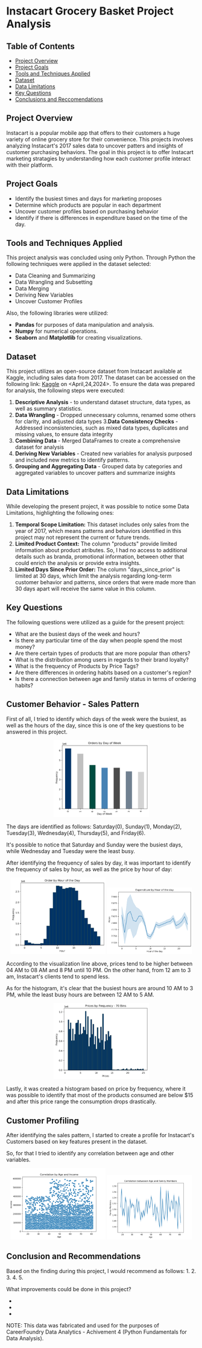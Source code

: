 # Instacart Grocery Basket Project Analysis

## Table of Contents
- [Project Overview](#project-overview)
- [Project Goals](#project-goals)
- [Tools and Techniques Applied](#tools-and-techniques-applied)
- [Dataset](#dataset)
- [Data Limitations](#data-limitations)
- [Key Questions](#key-questions)
- [Conclusions and Reccomendations](#conclusion-and-recommendations)

## Project Overview
Instacart is a popular mobile app that offers to their customers a huge variety of online grocery store for their convenience. This projects involves analyzing Instacart's 2017 sales data to uncover patters and insights of customer purchasing behaviors. The goal in this project is to offer Instacart marketing stratagies by understanding how each customer profile interact with their platform. 

## Project Goals
- Identify the busiest times and days for marketing proposes
- Determine which products are popular in each department 
- Uncover customer profiles based on purchasing behavior
- Identify if there is differences in expenditure based on the time of the day. 

## Tools and Techniques Applied
This project analysis was concluded using only Python. Through Python the following techniques were applied in the dataset selected:
- Data Cleaning and Summarizing
- Data Wrangling and Subsetting
- Data Merging
- Deriving New Variables
- Uncover Customer Profiles

Also, the following libraries were utilized:
- **Pandas** for purposes of data manipulation and analysis.
- **Numpy** for numerical operations. 
- **Seaborn** and **Matplotlib** for creating visualizations.

## Dataset
This project utilizes an open-source dataset from Instacart available at Kaggle, including sales data from 2017. The dataset can be accessed on the following link: [Kaggle](https://www.kaggle.com/datasets/psparks/instacart-market-basket-analysis) on <April,24,2024>.
To ensure the data was prepared for analysis, the following steps were executed:
1. **Descriptive Analysis** - to understand dataset structure, data types, as well as summary statistics.
2. **Data Wrangling** - Dropped unnecessary columns, renamed some others for clarity, and adjusted data types 
3.**Data Consistency Checks** - Addressed inconsistencies, such as mixed data types, duplicates and missing values, to ensure data integrity
4. **Combining Data** - Merged DataFrames to create a comprehensive dataset for analysis
5. **Deriving New Variables** - Created new variables for analysis purposed and included new metrics to identify patterns. 
6. **Grouping and Aggregating Data** - Grouped data by categories and aggregated variables to uncover patters and summarize insights

## Data Limitations
While developing the present project, it was possible to notice some Data Limitations, highlighting the following ones:
1. **Temporal Scope Limitation:** This dataset includes only sales from the year of 2017, which means patterns and behaviors identified in this project may not represent the current or future trends.  
2. **Limited Product Context:** The column "products" provide limited information about product atributes. So, I had no access to additional details such as branda, promotional information, between other that could enrich the analysis or provide extra insights. 
3. **Limited Days Since Prior Order:** The column "days_since_prior" is limited at 30 days, which limit the analysis regarding long-term customer behavior and patterns, since orders that were made more than 30 days apart will receive the same value in this column. 

## Key Questions
The following questions were utilized as a guide for the present project: 

* What are the busiest days of the week and hours? 
* Is there any particular time of the day when people spend the most money?
* Are there certain types of products that are more popular than others?
* What is the distribution among users in regards to their brand loyalty? 
* What is the frequency of Products by Price Tags?
* Are there differences in ordering habits based on a customer's region? 
* Is there a connection between age and family status in terms of ordering habits?  


## Customer Behavior - Sales Pattern

First of all, I tried to identify which days of the week were the busiest, as well as the hours of the day, since this is one of the key questions to be answered in this project. 

<p align="center">
    <img alt="Light" src="https://github.com/robcabr/Instacart_Analysis_Sales/raw/main/Visualizations/Visualizations/Customer%20Profiling/bar_orders_dow.png" width="50%">
</p>

The days are identified as follows: Saturday(0), Sunday(1), Monday(2), Tuesday(3), Wednesday(4), Thursday(5), and Friday(6).

It's possible to notice that Saturday and Sunday were the busiest days, while Wednesday and Tuesday were the least busy. 

After identifying the frequency of sales by day, it was important to identify the frequency of sales by hour, as well as the price by hour of day:


<p align="center">
    <img alt="Light" src = "https://github.com/robcabr/Instacart_Analysis_Sales/blob/main/Visualizations/Visualizations/Customer%20Profiling/hist_order_by_hour.png" width="50%">
    <img alt="Dark" src ="https://github.com/robcabr/Instacart_Analysis_Sales/blob/main/Visualizations/Visualizations/Customer%20Profiling/line_expenditure_by_hour.png" width="45%">
</p>

According to the visualization line above, prices tend to be higher between 04 AM to 08 AM and 8 PM until 10 PM. On the other hand, from 12 am to 3 am, Instacart's clients tend to spend less. 

As for the histogram, it's clear that the busiest hours are around 10 AM to 3 PM, while the least busy hours are between 12 AM to 5 AM. 

<p align="center">
    <img alt="Light" src = "https://github.com/robcabr/Instacart_Analysis_Sales/blob/main/Visualizations/Visualizations/Customer%20Profiling/hist_price_frequency_bins70.png" width="50%">
</p>

Lastly, it was created a histogram based on price by frequency, where it was possible to identify that most of the products consumed are below $15 and after this price range the consumption drops drastically. 


## Customer Profiling

After identifying the sales pattern, I started to create a profile for Instacart's Customers based on key features present in the dataset.

So, for that I tried to identify any correlation between age and other variables. 

<p align="center">
    <img alt="Light" src = "https://github.com/robcabr/Instacart_Analysis_Sales/blob/main/Visualizations/Visualizations/Customer%20Profiling/scatt_age_income.png" width="50%">
    <img alt="Dark" src ="https://github.com/robcabr/Instacart_Analysis_Sales/blob/main/Visualizations/Visualizations/Customer%20Profiling/line_age_family.png" width="45%">
</p>


## Conclusion and Recommendations

Based on the finding during this project, I would recommend as follows: 
1.
2.
3.
4.
5.


What improvements could be done in this project? 

-
-
-

NOTE: This data was fabricated and used for the purposes of CareerFoundry Data Analytics - Achivement 4 (Python Fundamentals for Data Analysis). 
